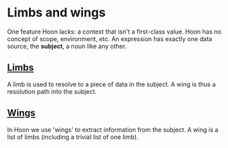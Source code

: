 # Limbs and wings

One feature Hoon lacks: a context that isn't a first-class value. Hoon has no concept of scope, environment, etc.  An expression has exactly one data source, the **subject**, a noun like any other.

## [Limbs](limb)

A limb is used to resolve to a piece of data in the subject.  A wing is thus a resolution path into the subject.

## [Wings](wing)

In Hoon we use 'wings' to extract information from the subject.  A wing is a list of limbs (including a trivial list of one limb).

